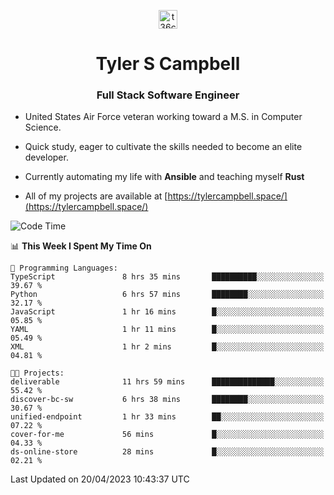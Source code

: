 <p align="center">
<a href="https://www.linkedin.com/in/t36campbell" target="blank"><img align="center" src="https://ik.imagekit.io/t36campbell/Portfolio/linkedin.png.original_m8bbGgPh6.png" alt="t36campbell" height="30" width="30" /></a>
</p>
<h1 align="center">Tyler S Campbell</h1>
<h3 align="center">Full Stack Software Engineer</h3>

* United States Air Force veteran working toward a M.S. in Computer Science.

* Quick study, eager to cultivate the skills needed to become an elite developer.

* Currently automating my life with **Ansible** and teaching myself **Rust**

* All of my projects are available at [https://tylercampbell.space/](https://tylercampbell.space/)

<!--START_SECTION:waka-->
![Code Time](http://img.shields.io/badge/Code%20Time-2%2C408%20hrs%208%20mins-blue)

📊 **This Week I Spent My Time On** 

```text
💬 Programming Languages: 
TypeScript               8 hrs 35 mins       ██████████░░░░░░░░░░░░░░░   39.67 % 
Python                   6 hrs 57 mins       ████████░░░░░░░░░░░░░░░░░   32.17 % 
JavaScript               1 hr 16 mins        █░░░░░░░░░░░░░░░░░░░░░░░░   05.85 % 
YAML                     1 hr 11 mins        █░░░░░░░░░░░░░░░░░░░░░░░░   05.49 % 
XML                      1 hr 2 mins         █░░░░░░░░░░░░░░░░░░░░░░░░   04.81 % 

🐱‍💻 Projects: 
deliverable              11 hrs 59 mins      ██████████████░░░░░░░░░░░   55.42 % 
discover-bc-sw           6 hrs 38 mins       ████████░░░░░░░░░░░░░░░░░   30.67 % 
unified-endpoint         1 hr 33 mins        ██░░░░░░░░░░░░░░░░░░░░░░░   07.22 % 
cover-for-me             56 mins             █░░░░░░░░░░░░░░░░░░░░░░░░   04.33 % 
ds-online-store          28 mins             █░░░░░░░░░░░░░░░░░░░░░░░░   02.21 % 
```


 Last Updated on 20/04/2023 10:43:37 UTC
<!--END_SECTION:waka-->

